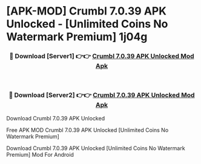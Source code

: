 # [APK-MOD] Crumbl 7.0.39 APK Unlocked - [Unlimited Coins No Watermark Premium] 1j04g



<div align="center">
<h3>🔴 Download [Server1] 👉👉 <a href="https://momento.my/?title=Crumbl_7.0.39_APK_Unlocked">Crumbl 7.0.39 APK Unlocked Mod Apk</a></h3><br>

<h3>🔴 Download [Server2] 👉👉 <a href="https://momento.my/?title=Crumbl_7.0.39_APK_Unlocked">Crumbl 7.0.39 APK Unlocked Mod Apk</a></h3>
</div>



Download Crumbl 7.0.39 APK Unlocked 

Free APK MOD Crumbl 7.0.39 APK Unlocked [Unlimited Coins No Watermark Premium]

Download Crumbl 7.0.39 APK Unlocked [Unlimited Coins No Watermark Premium] Mod For Android
